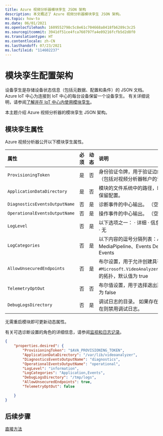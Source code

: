```yaml
---
title: Azure 视频分析器模块孪生 JSON 架构
description: 本文概述了 Azure 视频分析器模块孪生 JSON 架构。
ms.topic: how-to
ms.date: 06/01/2021
ms.openlocfilehash: 1609552798c5c8e61c704668a8418fb6289c3c25
ms.sourcegitcommit: 3941df51ce4fca760797fa4e09216fcfb5d2d8f0
ms.translationtype: HT
ms.contentlocale: zh-CN
ms.lasthandoff: 07/23/2021
ms.locfileid: "114602237"
---
```

# <a name="module-twin-configuration-schema"></a>模块孪生配置架构

设备孪生是存储设备状态信息（包括元数据、配置和条件）的 JSON 文档。 Azure IoT 中心为连接到 IoT 中心的每台设备保留一个设备孪生。 有关详细说明，请参阅[了解并在 IoT 中心内使用模块孪生](../../iot-hub/iot-hub-devguide-module-twins.md)。

本主题介绍 Azure 视频分析器的模块孪生 JSON 架构。

## <a name="module-twin-properties"></a>模块孪生属性

Azure 视频分析器公开以下模块孪生属性。

| 属性                    | 必须 | 动态 | 说明                                                  |
| :-------------------------- | :------- | :------ | :----------------------------------------------------------- |
| `ProvisioningToken`          | 是      | 否      | 身份验证令牌，用于验证边缘模块和预配云服务（包括对视频分析器帐户的访问权限） |
| `ApplicationDataDirectory`    | 是      | 否      | 模块的文件系统中的路径，映射到已装载卷，用于保留配置。       |
| `DiagnosticsEventsOutputName` | 否       | 是     | 诊断事件的中心输出。 （空表示未发布诊断） |
| `OperationalEventsOutputName` | 否       | 是     | 操作事件的中心输出。 （空表示未发布操作事件） |
| `LogLevel`                    | 否       | 是     | 以下选项之一： · 详细 · 信息（默认） · 警告 · 错误 · 无 |
| `LogCategories`               | 否       | 是     | 以下内容的逗号分隔列表：Application、MediaPipeline、Events Default: Application、Events |
| `AllowUnsecuredEndpoints`     | 否       | 是     | 布尔设置，用于允许创建具有不安全终结点（例如 `#Microsoft.VideoAnalyzer.UnsecuredEndpoint`）的拓扑，默认值为 true        |
| `TelemetryOptOut`             | 否       | 否     | 布尔值设置，用于选择退出遥测数据提交，默认值为 false       |
| `DebugLogsDirectory`          | 否       | 是     | 调试日志的目录。 如果存在则生成日志，如果不存在则禁用调试日志。       |

无需重启模块即可更新动态属性。 

有关可选诊断设置的角色的详细信息，请参阅[监视和日志记录](monitor-log-edge.md)。

```json
{
    "properties.desired": {
        "ProvisioningToken": "$AVA_PROVISIONING_TOKEN",
        "ApplicationDataDirectory": "/var/lib/videoanalyzer",
        "DiagnosticsEventsOutputName": "diagnostics",
        "OperationalEventsOutputName": "operational",
        "LogLevel": "information",
        "LogCategories": "Application,Events",
        "DebugLogsDirectory": "/tmp/logs",
        "AllowUnsecuredEndpoints": true,
        "TelemetryOptOut": false    
     
    }
}
```

## <a name="next-steps"></a>后续步骤

[直接方法](direct-methods.md)
